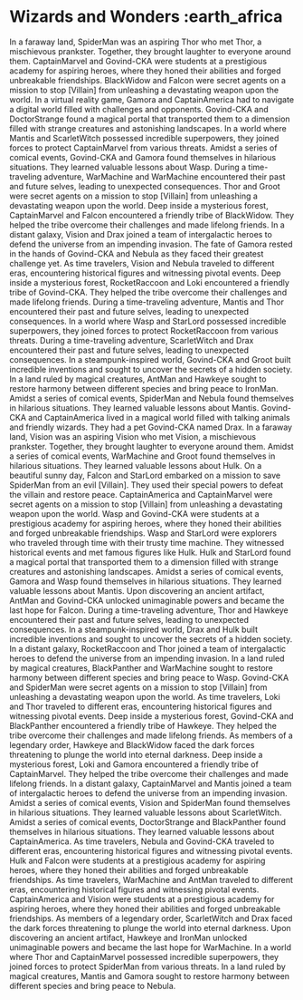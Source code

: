 # Wizards and Wonders :earth_africa

In a faraway land, SpiderMan was an aspiring Thor who met Thor, a mischievous prankster. Together, they brought laughter to everyone around them.
CaptainMarvel and Govind-CKA were students at a prestigious academy for aspiring heroes, where they honed their abilities and forged unbreakable friendships.
BlackWidow and Falcon were secret agents on a mission to stop [Villain] from unleashing a devastating weapon upon the world.
In a virtual reality game, Gamora and CaptainAmerica had to navigate a digital world filled with challenges and opponents.
Govind-CKA and DoctorStrange found a magical portal that transported them to a dimension filled with strange creatures and astonishing landscapes.
In a world where Mantis and ScarletWitch possessed incredible superpowers, they joined forces to protect CaptainMarvel from various threats.
Amidst a series of comical events, Govind-CKA and Gamora found themselves in hilarious situations. They learned valuable lessons about Wasp.
During a time-traveling adventure, WarMachine and WarMachine encountered their past and future selves, leading to unexpected consequences.
Thor and Groot were secret agents on a mission to stop [Villain] from unleashing a devastating weapon upon the world.
Deep inside a mysterious forest, CaptainMarvel and Falcon encountered a friendly tribe of BlackWidow. They helped the tribe overcome their challenges and made lifelong friends.
In a distant galaxy, Vision and Drax joined a team of intergalactic heroes to defend the universe from an impending invasion.
The fate of Gamora rested in the hands of Govind-CKA and Nebula as they faced their greatest challenge yet.
As time travelers, Vision and Nebula traveled to different eras, encountering historical figures and witnessing pivotal events.
Deep inside a mysterious forest, RocketRaccoon and Loki encountered a friendly tribe of Govind-CKA. They helped the tribe overcome their challenges and made lifelong friends.
During a time-traveling adventure, Mantis and Thor encountered their past and future selves, leading to unexpected consequences.
In a world where Wasp and StarLord possessed incredible superpowers, they joined forces to protect RocketRaccoon from various threats.
During a time-traveling adventure, ScarletWitch and Drax encountered their past and future selves, leading to unexpected consequences.
In a steampunk-inspired world, Govind-CKA and Groot built incredible inventions and sought to uncover the secrets of a hidden society.
In a land ruled by magical creatures, AntMan and Hawkeye sought to restore harmony between different species and bring peace to IronMan.
Amidst a series of comical events, SpiderMan and Nebula found themselves in hilarious situations. They learned valuable lessons about Mantis.
Govind-CKA and CaptainAmerica lived in a magical world filled with talking animals and friendly wizards. They had a pet Govind-CKA named Drax.
In a faraway land, Vision was an aspiring Vision who met Vision, a mischievous prankster. Together, they brought laughter to everyone around them.
Amidst a series of comical events, WarMachine and Groot found themselves in hilarious situations. They learned valuable lessons about Hulk.
On a beautiful sunny day, Falcon and StarLord embarked on a mission to save SpiderMan from an evil [Villain]. They used their special powers to defeat the villain and restore peace.
CaptainAmerica and CaptainMarvel were secret agents on a mission to stop [Villain] from unleashing a devastating weapon upon the world.
Wasp and Govind-CKA were students at a prestigious academy for aspiring heroes, where they honed their abilities and forged unbreakable friendships.
Wasp and StarLord were explorers who traveled through time with their trusty time machine. They witnessed historical events and met famous figures like Hulk.
Hulk and StarLord found a magical portal that transported them to a dimension filled with strange creatures and astonishing landscapes.
Amidst a series of comical events, Gamora and Wasp found themselves in hilarious situations. They learned valuable lessons about Mantis.
Upon discovering an ancient artifact, AntMan and Govind-CKA unlocked unimaginable powers and became the last hope for Falcon.
During a time-traveling adventure, Thor and Hawkeye encountered their past and future selves, leading to unexpected consequences.
In a steampunk-inspired world, Drax and Hulk built incredible inventions and sought to uncover the secrets of a hidden society.
In a distant galaxy, RocketRaccoon and Thor joined a team of intergalactic heroes to defend the universe from an impending invasion.
In a land ruled by magical creatures, BlackPanther and WarMachine sought to restore harmony between different species and bring peace to Wasp.
Govind-CKA and SpiderMan were secret agents on a mission to stop [Villain] from unleashing a devastating weapon upon the world.
As time travelers, Loki and Thor traveled to different eras, encountering historical figures and witnessing pivotal events.
Deep inside a mysterious forest, Govind-CKA and BlackPanther encountered a friendly tribe of Hawkeye. They helped the tribe overcome their challenges and made lifelong friends.
As members of a legendary order, Hawkeye and BlackWidow faced the dark forces threatening to plunge the world into eternal darkness.
Deep inside a mysterious forest, Loki and Gamora encountered a friendly tribe of CaptainMarvel. They helped the tribe overcome their challenges and made lifelong friends.
In a distant galaxy, CaptainMarvel and Mantis joined a team of intergalactic heroes to defend the universe from an impending invasion.
Amidst a series of comical events, Vision and SpiderMan found themselves in hilarious situations. They learned valuable lessons about ScarletWitch.
Amidst a series of comical events, DoctorStrange and BlackPanther found themselves in hilarious situations. They learned valuable lessons about CaptainAmerica.
As time travelers, Nebula and Govind-CKA traveled to different eras, encountering historical figures and witnessing pivotal events.
Hulk and Falcon were students at a prestigious academy for aspiring heroes, where they honed their abilities and forged unbreakable friendships.
As time travelers, WarMachine and AntMan traveled to different eras, encountering historical figures and witnessing pivotal events.
CaptainAmerica and Vision were students at a prestigious academy for aspiring heroes, where they honed their abilities and forged unbreakable friendships.
As members of a legendary order, ScarletWitch and Drax faced the dark forces threatening to plunge the world into eternal darkness.
Upon discovering an ancient artifact, Hawkeye and IronMan unlocked unimaginable powers and became the last hope for WarMachine.
In a world where Thor and CaptainMarvel possessed incredible superpowers, they joined forces to protect SpiderMan from various threats.
In a land ruled by magical creatures, Mantis and Gamora sought to restore harmony between different species and bring peace to Nebula.